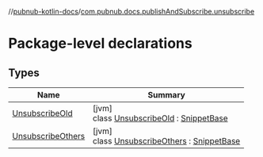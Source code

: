 //[pubnub-kotlin-docs](../../index.md)/[com.pubnub.docs.publishAndSubscribe.unsubscribe](index.md)

# Package-level declarations

## Types

| Name | Summary |
|---|---|
| [UnsubscribeOld](-unsubscribe-old/index.md) | [jvm]<br>class [UnsubscribeOld](-unsubscribe-old/index.md) : [SnippetBase](../com.pubnub.docs/-snippet-base/index.md) |
| [UnsubscribeOthers](-unsubscribe-others/index.md) | [jvm]<br>class [UnsubscribeOthers](-unsubscribe-others/index.md) : [SnippetBase](../com.pubnub.docs/-snippet-base/index.md) |
